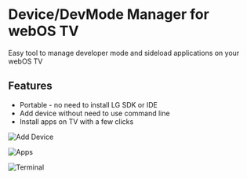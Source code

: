 # Device/DevMode Manager for webOS TV

Easy tool to manage developer mode and sideload applications on your webOS TV

## Features

 - Portable - no need to install LG SDK or IDE
 - Add device without need to use command line
 - Install apps on TV with a few clicks

![Add Device](https://user-images.githubusercontent.com/830358/120070405-527dd280-c0c5-11eb-8455-5b9873df42fa.png)

![Apps](https://user-images.githubusercontent.com/830358/120070393-46921080-c0c5-11eb-8a49-3321f31a6b12.png)

![Terminal](https://user-images.githubusercontent.com/830358/120070402-4db91e80-c0c5-11eb-9529-9fffc4a877c8.png)
